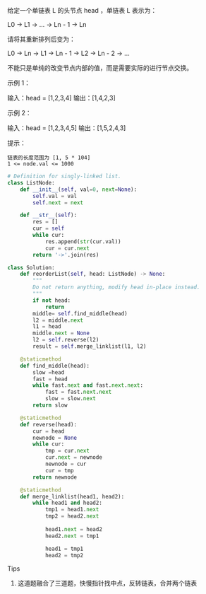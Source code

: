 给定一个单链表 L 的头节点 head ，单链表 L 表示为：

L0 → L1 → … → Ln - 1 → Ln

请将其重新排列后变为：

L0 → Ln → L1 → Ln - 1 → L2 → Ln - 2 → …

不能只是单纯的改变节点内部的值，而是需要实际的进行节点交换。

 

示例 1：

输入：head = [1,2,3,4]
输出：[1,4,2,3]

示例 2：

输入：head = [1,2,3,4,5]
输出：[1,5,2,4,3]

 

提示：

    链表的长度范围为 [1, 5 * 104]
    1 <= node.val <= 1000
    





```python
# Definition for singly-linked list.
class ListNode:
    def __init__(self, val=0, next=None):
        self.val = val
        self.next = next

    def __str__(self):
        res = [] 
        cur = self 
        while cur:
            res.append(str(cur.val))
            cur = cur.next
        return '->'.join(res)

class Solution:
    def reorderList(self, head: ListNode) -> None:
        """
        Do not return anything, modify head in-place instead.
        """
        if not head:
            return 
        middle= self.find_middle(head)
        l2 = middle.next 
        l1 = head 
        middle.next = None 
        l2 = self.reverse(l2)
        result = self.merge_linklist(l1, l2)

    @staticmethod
    def find_middle(head):
        slow =head
        fast = head 
        while fast.next and fast.next.next:
            fast = fast.next.next 
            slow = slow.next 
        return slow 

    @staticmethod
    def reverse(head):
        cur = head 
        newnode = None
        while cur:
            tmp = cur.next 
            cur.next = newnode 
            newnode = cur
            cur = tmp 
        return newnode 

    @staticmethod 
    def merge_linklist(head1, head2):
        while head1 and head2:
            tmp1 = head1.next 
            tmp2 = head2.next 
            
            head1.next = head2
            head2.next = tmp1

            head1 = tmp1
            head2 = tmp2 
```



Tips

1. 这道题融合了三道题，快慢指针找中点，反转链表，合并两个链表